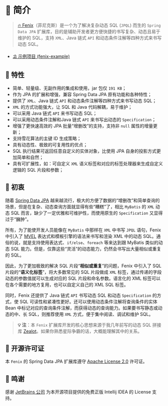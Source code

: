# 🍑 简介

> [🔥 Fenix](https://github.com/blinkfox/fenix)（菲尼克斯）是一个为了解决复杂动态 SQL (`JPQL`) 而生的 `Spring Data JPA` 扩展库，目的是辅助开发者更方便快捷的书写复杂、动态且易于维护的 SQL，支持 `XML`、Java 链式 `API` 和动态条件注解等四种方式来书写动态 SQL。

- [⛱️ 示例项目 (fenix-example)](https://github.com/blinkfox/fenix-example)

## 💎 特性

- 简单、轻量级、无副作用的集成和使用，jar 包仅 `191 KB`；
- 作为 JPA 的扩展和增强，兼容 Spring Data JPA 原有功能和各种特性；
- 提供了 `XML`、Java 链式 `API` 和动态条件注解等四种方式来书写动态 SQL；
- `XML` 的方式功能强大，让 SQL 和 Java 代码解耦，易于维护；
- 可以采用 Java 链式 `API` 来书写动态 SQL；
- 可以采用动态条件注解和Java 链式 `API` 来书写出动态的 `Specification`；
- 增强了更快速高效的 JPA 批量“增删改”的支持，支持非 `null` 属性的增量更新；
- 支持雪花算法的主键 ID 生成策略；
- 具有动态性、极致的可复用性的优点；
- SQL 执行结果可返回任意自定义的实体对象，比使用 JPA 自身的投影方式更加简单和自然；
- 具有可扩展性，如：可自定义 `XML` 语义标签和对应的标签处理器来生成自定义逻辑的 SQL 片段和参数；

## 🎁 初衷

随着 [Spring Data JPA](https://spring.io/projects/spring-data-jpa) 越来越流行，极大的方便了数据的“增删改”和简单查询的场景，但是在复杂、动态查询方面就显得有些“糟糕”了，相比 `MyBatis` 的 `XML` 动态 SQL 而言，缺少了一定优雅和可维护性，而使用原生的 `Specification` 又显得过于“臃肿”。

所有，为了能使开发人员能像在 `MyBatis` 中那样在 `XML` 中书写 `JPQL` 语句，Fenix 中引入了 [MVEL](http://mvel.documentnode.com/) 表达式和模板引擎的语法来书写和渲染 XML 中的动态 SQL。通俗的说，就是支持使用表达式、`if/else`、`foreach` 等来达到跟 MyBatis 类似的动态 SQL 能力。但是，仅靠这些“灵活”的动态能力，仍然会书写出大量相似或重复的 SQL。

因此，为了更加极致的解决 SQL 片段“**相似或重复**”的问题，Fenix 中引入了 SQL 片段的“**语义化标签**”，将大多数常见的 SQL 片段做成 `XML` 标签，通过传递的字段动态的参数值就可以生成对应的 SQL 片段和命名参数。语言化的 XML 标签可以在各个需要的地方复用，也可以自定义自己的 XML SQL 标签。

同时，Fenix 还提供了 Java 链式 `API` 书写动态 SQL 和动态 `Specification` 的方式，使 SQL 可读性和紧凑性更好。还可以使用动态条件注解将查询条件的实体 Bean 中标记对应的查询条件注解，而获得动态的查询能力。如果要书写静态或动态的中、长 SQL，则推荐使用 `XML` 方式，便于集中阅读、调试和维护 SQL。

> **💡 注**：本 `Fenix` 扩展库开发的核心思想来源于我几年前写的动态 SQL 拼接库 [Zealot](https://github.com/blinkfox/zealot)。如果你熟悉星际争霸的话，大概能理解其中的关系。

## 📝 开源许可证

本 `Fenix` 的 Spring Data JPA 扩展库遵守 [Apache License 2.0](http://www.apache.org/licenses/LICENSE-2.0) 许可证。

## 🙏 鸣谢

感谢 [JetBrains 公司](https://www.jetbrains.com/?from=fenix) 为本开源项目提供的免费正版 Intellij IDEA 的 License 支持。
